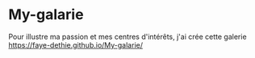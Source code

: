 # My-galarie
Pour illustre ma passion et mes centres d'intérêts, j'ai crée cette galerie
https://faye-dethie.github.io/My-galarie/
